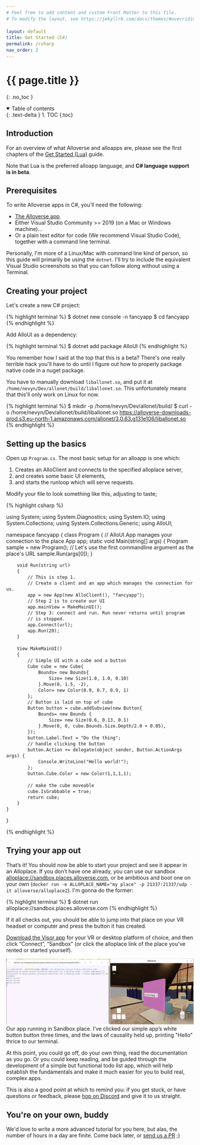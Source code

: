 ```yaml
---
# Feel free to add content and custom Front Matter to this file.
# To modify the layout, see https://jekyllrb.com/docs/themes/#overriding-theme-defaults

layout: default
title: Get Started (C#)
permalink: /csharp
nav_order: 2
---
```


# {{ page.title }}
{: .no_toc }

<details open markdown="block">
  <summary>
    Table of contents
  </summary>
  {: .text-delta }
1. TOC
{:toc}
</details>

## Introduction

For an overview of what Alloverse and alloapps are, please see the
first chapters of the [Get Started (Lua)](/) guide. 

Note that Lua is the preferred alloapp language, and 
**C# language support is in beta**.

## Prerequisites

To write Alloverse apps in C#, you'll need the following:

* [The Alloverse app](https://www.alloverse.com/download/).
* Either Visual Studio Community >= 2019 (on a Mac or Windows machine)...
* Or a plain text editor for code (We recommend Visual Studio Code), together with a command line terminal.

Personally, I'm more of a Linux/Mac with command line kind of person,
so this guide will primarily be using the `dotnet`. I'll try to include
the equivalent Visual Studio screenshots so that you can follow along
without using a Terminal.

## Creating your project

Let's create a new C# project:

{% highlight terminal %}
$ dotnet new console -n fancyapp
$ cd fancyapp
{% endhighlight %}

Add AlloUI as a dependency:

{% highlight terminal %}
$ dotnet add package AlloUI
{% endhighlight %}

You remember how I said at the top that this is a beta? There's
one really terrible hack you'll have to do until I figure out how
to properly package native code in a nuget package.

You have to manually download `liballonet.so`, and put it at
`/home/nevyn/Dev/allonet/build/liballonet.so`. This unfortunately
means that this'll only work on Linux for now.

{% highlight terminal %}
$ mkdir -p /home/nevyn/Dev/allonet/build/
$ curl -o /home/nevyn/Dev/allonet/build/liballonet.so https://alloverse-downloads-prod.s3.eu-north-1.amazonaws.com/allonet/3.0.63.g131e106/liballonet.so
{% endhighlight %}

## Setting up the basics

Open up `Program.cs`. The most basic setup for an alloapp is one which:

1. Creates an AlloClient and connects to the specified alloplace server,
2. and creates some basic UI elements,
3. and starts the runloop which will serve requests.

Modify your file to look something like this, adjusting to taste;

{% highlight csharp %}

using System;
using System.Diagnostics;
using System.IO;
using System.Collections;
using System.Collections.Generic;
using AlloUI;

namespace fancyapp {
    class Program
    {
        // AlloUI.App manages your connection to the place
        App app;
        static void Main(string[] args)
        {
            Program sample = new Program();
            // Let's use the first commandline argument as the place's URL
            sample.Run(args[0]);
        }

        void Run(string url)
        {
            // This is step 1.
            // Create a client and an app which manages the connection for us.
            app = new App(new AlloClient(), "fancyapp");
            // Step 2 is to create our UI
            app.mainView = MakeMainUI();
            // Step 3: connect and run. Run never returns until program
            // is stopped.
            app.Connect(url);
            app.Run(20);
        }

        View MakeMainUI()
        {
            // Simple UI with a cube and a button
            Cube cube = new Cube{
                Bounds= new Bounds{
                    Size= new Size(1.0, 1.0, 0.10)
                }.Move(0, 1.5, -2),
                Color= new Color(0.9, 0.7, 0.9, 1)
            };
            // Button is laid on top of cube
            Button button = cube.addSubview(new Button{
                Bounds= new Bounds {
                    Size= new Size(0.6, 0.13, 0.1)
                }.Move(0, 0, cube.Bounds.Size.Depth/2.0 + 0.05),
            });
            button.Label.Text = "Do the thing";
            // handle clicking the button
            button.Action += delegate(object sender, Button.ActionArgs args) {
                Console.WriteLine("Hello world!");
            };
            button.Cube.Color = new Color(1,1,1,1);

            // make the cube moveable
            cube.IsGrabbable = true;
            return cube;
        }
    }
}

{% endhighlight %}

## Trying your app out

That’s it! You should now be able to start your project and see it appear in an Alloplace. If you don’t have one already, you can <!--get or rent a Place at [places.alloverse.com](places.alloverse.com/),--> use our sandbox [alloplace://sandbox.places.alloverse.com](alloplace://sandbox.places.alloverse.com/), or be ambitious and boot one on your own (`docker run -e ALLOPLACE_NAME="my place" -p 21337:21337/udp -it alloverse/alloplace2`). I'm gonna do the former:

{% highlight terminal %}
$ dotnet run alloplace://sandbox.places.alloverse.com
{% endhighlight %}

If it all checks out, you should be able to jump into that place on your VR headset or computer and press the button it has created.

[Download the Visor app](https://alloverse.com/download/) for your VR or desktop platform of choice, and then click “Connect”, “Sandbox” (or click the alloplace link of the place you’ve rented or started yourself).

![On the left, the UI of our app shown as a white rectangle with an orange button. On the left, a terminal showing the assist run command that instantiates the app; and the word Hello printed thrice.](/assets/images/hello-world-csharp.png "Hello world running inside Alloverse")
Our app running in Sandbox place. I’ve clicked our simple app’s white button button three times, and the laws of causality held up, printing "Hello" thrice to our terminal.

At this point, you could go off, do your own thing, read the documentation as you go. Or you could keep reading, and be guided through the development of a simple but functional todo list app, which will help establish the fundamentals and make it much easier for you to build real, complex apps.

This is also a good point at which to remind you: if you get stuck, or have questions or feedback, please [hop on Discord](https://discord.gg/KhdMU6P6Uw) and give it to us straight.

## You're on your own, buddy

We'd love to write a more advanced tutorial for you here, but alas,
the number of hours in a day are finite. Come back later, or 
[send us a PR](https://github.com/alloverse/alloverse.github.io/compare)
;)